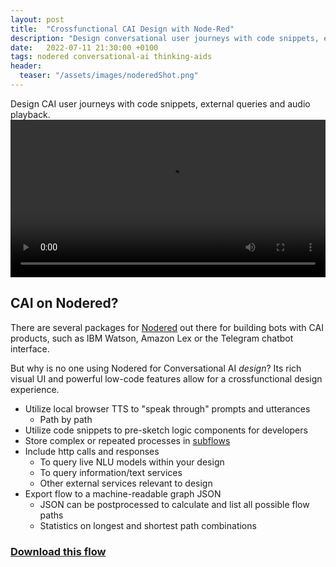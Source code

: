 ```yaml
---
layout: post
title:  "Crossfunctional CAI Design with Node-Red"
description: "Design conversational user journeys with code snippets, external queries and audio playback."
date:   2022-07-11 21:30:00 +0100
tags: nodered conversational-ai thinking-aids
header:
  teaser: "/assets/images/noderedShot.png"
---
```

Design CAI user journeys with code snippets, external queries and audio playback.
<video src="/assets/images/noderedCAIflow.mp4" controls width="100%"></video>
        
## CAI on Nodered?
There are several packages for [Nodered](https://nodered.org/) out there for building bots with CAI products, such as IBM Watson, Amazon Lex or the Telegram chatbot interface.

But why is no one using Nodered for Conversational AI *design*? 
Its rich visual UI and powerful low-code features allow for a crossfunctional design experience.

- Utilize local browser TTS to "speak through" prompts and utterances
  - Path by path
- Utilize code snippets to pre-sketch logic components for developers
- Store complex or repeated processes in [subflows](https://nodered.org/docs/user-guide/editor/workspace/subflows)
- Include http calls and responses
  - To query live NLU models within your design
  - To query information/text services
  - Other external services relevant to design
- Export flow to a machine-readable graph JSON 
  - JSON can be postprocessed to calculate and list all possible flow paths
  - Statistics on longest and shortest path combinations

### [Download this flow](/assets/ABCflow.json)